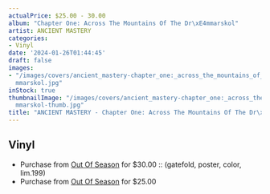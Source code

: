 ```yaml
---
actualPrice: $25.00 - 30.00
album: "Chapter One: Across The Mountains Of The Dr\xE4mmarskol"
artist: ANCIENT MASTERY
categories:
- Vinyl
date: '2024-01-26T01:44:45'
draft: false
images:
- "/images/covers/ancient_mastery-chapter_one:_across_the_mountains_of_the_dr\xE4\
  mmarskol.jpg"
inStock: true
thumbnailImage: "/images/covers/ancient_mastery-chapter_one:_across_the_mountains_of_the_dr\xE4\
  mmarskol-thumb.jpg"
title: "ANCIENT MASTERY - Chapter One: Across The Mountains Of The Dr\xE4mmarskol"
---
```


## Vinyl
* Purchase from [Out Of Season](https://www.outofseasonlabel.com/products/ancient-mastery-chapter-one-across-the-mountains-of-the-drammarskol-vinyl-lp-gatefold-poster-color-lim-199) for $30.00 :: (gatefold, poster, color, lim.199)
* Purchase from [Out Of Season](https://www.outofseasonlabel.com/products/ancient-mastery-chapter-one-across-the-mountains-of-the-drammarskol-vinyl-lp) for $25.00
